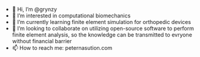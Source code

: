 - 👋 Hi, I’m @grynzy
- 👀 I’m interested in computational biomechanics
- 🌱 I’m currently learning finite element simulation for orthopedic devices
- 💞️ I’m looking to collaborate on utilizing open-source software to perform finite element analysis, so the knowledge can be transmitted to evryone without financial barrier
- 📫 How to reach me: peternasution.com

<!---
grynzy/grynzy is a ✨ special ✨ repository because its `README.md` (this file) appears on your GitHub profile.
You can click the Preview link to take a look at your changes.
--->
